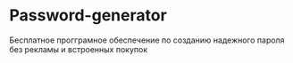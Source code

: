 # Password-generator

Бесплатное прогграмное обеспечение по созданию надежного пароля без рекламы и встроенных покупок
